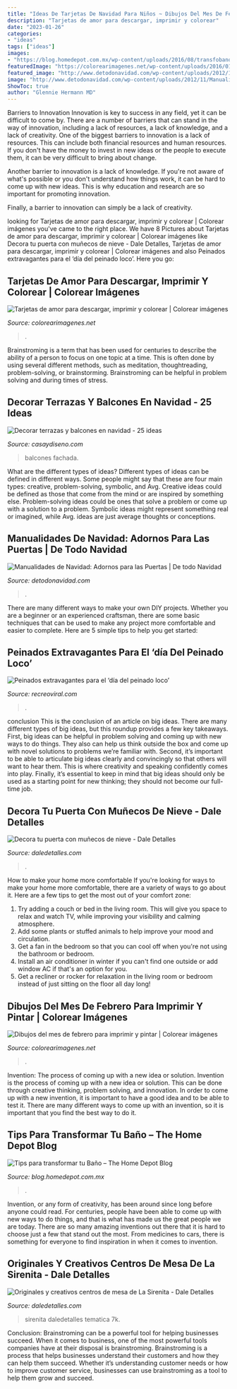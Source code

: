 ```yaml
---
title: "Ideas De Tarjetas De Navidad Para Niños ~ Dibujos Del Mes De Febrero Para Imprimir Y Pintar"
description: "Tarjetas de amor para descargar, imprimir y colorear"
date: "2023-01-26"
categories:
- "ideas"
tags: ["ideas"]
images:
- "https://blog.homedepot.com.mx/wp-content/uploads/2016/08/transfobanocover-min.png"
featuredImage: "https://colorearimagenes.net/wp-content/uploads/2016/01/febrerocolo.jpg4_.gif"
featured_image: "http://www.detodonavidad.com/wp-content/uploads/2012/11/Manualidades-de-Navidad-Adornos-para-las-Puertas-5.jpg"
image: "http://www.detodonavidad.com/wp-content/uploads/2012/11/Manualidades-de-Navidad-Adornos-para-las-Puertas-5.jpg"
ShowToc: true
author: "Glennie Hermann MD"
---
```



Barriers to Innovation
Innovation is key to success in any field, yet it can be difficult to come by. There are a number of barriers that can stand in the way of innovation, including a lack of resources, a lack of knowledge, and a lack of creativity.
One of the biggest barriers to innovation is a lack of resources. This can include both financial resources and human resources. If you don't have the money to invest in new ideas or the people to execute them, it can be very difficult to bring about change.

Another barrier to innovation is a lack of knowledge. If you're not aware of what's possible or you don't understand how things work, it can be hard to come up with new ideas. This is why education and research are so important for promoting innovation.

Finally, a barrier to innovation can simply be a lack of creativity.

	

		
looking for Tarjetas de amor para descargar, imprimir y colorear | Colorear imágenes you've came to the right place. We have 8 Pictures about Tarjetas de amor para descargar, imprimir y colorear | Colorear imágenes like Decora tu puerta con muñecos de nieve - Dale Detalles, Tarjetas de amor para descargar, imprimir y colorear | Colorear imágenes and also Peinados extravagantes para el ‘día del peinado loco’. Here you go:
		
    
## Tarjetas De Amor Para Descargar, Imprimir Y Colorear | Colorear Imágenes

<img loading=lazy src="https://colorearimagenes.net/wp-content/uploads/2015/06/amor.jpg4_.gif" onerror="this.onerror=null;this.src='https://tse1.mm.bing.net/th?id=OIP.JwHIfw4qCbALnAvOmay8pQHaJ5&amp;pid=15.1';" alt="Tarjetas de amor para descargar, imprimir y colorear | Colorear imágenes">

_Source: colorearimagenes.net_

>. 

	

Brainstroming is a term that has been used for centuries to describe the ability of a person to focus on one topic at a time. This is often done by using several different methods, such as meditation, thoughtreading, problem-solving, or brainstorming. Brainstroming can be helpful in problem solving and during times of stress.

    
## Decorar Terrazas Y Balcones En Navidad - 25 Ideas

<img loading=lazy src="https://casaydiseno.com/wp-content/uploads/2015/09/fachada-roja-deco-navidad.jpg" onerror="this.onerror=null;this.src='https://tse3.mm.bing.net/th?id=OIP._g-GIRkKO8Ijs1FyTCwQNwHaLH&amp;pid=15.1';" alt="Decorar terrazas y balcones en navidad - 25 ideas">

_Source: casaydiseno.com_

>balcones fachada. 

	

What are the different types of ideas?
Different types of ideas can be defined in different ways. Some people might say that these are four main types: creative, problem-solving, symbolic, and Avg.
Creative ideas could be defined as those that come from the mind or are inspired by something else. Problem-solving ideas could be ones that solve a problem or come up with a solution to a problem. Symbolic ideas might represent something real or imagined, while Avg. ideas are just average thoughts or conceptions.

    
## Manualidades De Navidad: Adornos Para Las Puertas | De Todo Navidad

<img loading=lazy src="http://www.detodonavidad.com/wp-content/uploads/2012/11/Manualidades-de-Navidad-Adornos-para-las-Puertas-5.jpg" onerror="this.onerror=null;this.src='https://tse1.mm.bing.net/th?id=OIP.W7FZM9PzcR2Ta8_SOu-7sQAAAA&amp;pid=15.1';" alt="Manualidades de Navidad: Adornos para las Puertas | De todo Navidad">

_Source: detodonavidad.com_

>. 

	

There are many different ways to make your own DIY projects. Whether you are a beginner or an experienced craftsman, there are some basic techniques that can be used to make any project more comfortable and easier to complete. Here are 5 simple tips to help you get started:

    
## Peinados Extravagantes Para El ‘día Del Peinado Loco’

<img loading=lazy src="http://www.recreoviral.com/wp-content/uploads/2016/03/Los-peinados-más-extravagantes-del-día-del-peinado-loco-12.jpg" onerror="this.onerror=null;this.src='https://tse3.mm.bing.net/th?id=OIP.cbCQm6bSm7I43FHs0uYYggHaHg&amp;pid=15.1';" alt="Peinados extravagantes para el ‘día del peinado loco’">

_Source: recreoviral.com_

>. 

	

conclusion
This is the conclusion of an article on big ideas. 
There are many different types of big ideas, but this roundup provides a few key takeaways. First, big ideas can be helpful in problem solving and coming up with new ways to do things. They also can help us think outside the box and come up with novel solutions to problems we’re familiar with. 
 Second, it’s important to be able to articulate big ideas clearly and convincingly so that others will want to hear them. This is where creativity and speaking confidently comes into play. Finally, it’s essential to keep in mind that big ideas should only be used as a starting point for new thinking; they should not become our full-time job.

    
## Decora Tu Puerta Con Muñecos De Nieve - Dale Detalles

<img loading=lazy src="https://www.daledetalles.com/wp-content/uploads/2020/12/decora-tu-puerta-con-munecos-de-nieve9.jpg" onerror="this.onerror=null;this.src='https://tse2.mm.bing.net/th?id=OIP.5Cidkucb4Z4tBWdILqIhKwHaJ9&amp;pid=15.1';" alt="Decora tu puerta con muñecos de nieve - Dale Detalles">

_Source: daledetalles.com_

>. 

	

How to make your home more comfortable
If you're looking for ways to make your home more comfortable, there are a variety of ways to go about it. Here are a few tips to get the most out of your comfort zone: 
1. Try adding a couch or bed in the living room. This will give you space to relax and watch TV, while improving your visibility and calming atmosphere. 
2. Add some plants or stuffed animals to help improve your mood and circulation. 
3. Get a fan in the bedroom so that you can cool off when you're not using the bathroom or bedroom. 
4. Install an air conditioner in winter if you can't find one outside or add window AC if that's an option for you. 
5. Get a recliner or rocker for relaxation in the living room or bedroom instead of just sitting on the floor all day long!

    
## Dibujos Del Mes De Febrero Para Imprimir Y Pintar | Colorear Imágenes

<img loading=lazy src="https://colorearimagenes.net/wp-content/uploads/2016/01/febrerocolo.jpg4_.gif" onerror="this.onerror=null;this.src='https://tse4.mm.bing.net/th?id=OIP.uQmjjca1VkPdcaUv9SI1KQHaKe&amp;pid=15.1';" alt="Dibujos del mes de febrero para imprimir y pintar | Colorear imágenes">

_Source: colorearimagenes.net_

>. 

	

Invention: The process of coming up with a new idea or solution.
Invention is the process of coming up with a new idea or solution. This can be done through creative thinking, problem solving, and innovation. In order to come up with a new invention, it is important to have a good idea and to be able to test it. There are many different ways to come up with an invention, so it is important that you find the best way to do it.

    
## Tips Para Transformar Tu Baño – The Home Depot Blog

<img loading=lazy src="https://blog.homedepot.com.mx/wp-content/uploads/2016/08/transfobanocover-min.png" onerror="this.onerror=null;this.src='https://tse3.mm.bing.net/th?id=OIP.K3sVu6y0n1joi0ezi9N9HgHaE4&amp;pid=15.1';" alt="Tips para transformar tu Baño – The Home Depot Blog">

_Source: blog.homedepot.com.mx_

>. 

	

Invention, or any form of creativity, has been around since long before anyone could read. For centuries, people have been able to come up with new ways to do things, and that is what has made us the great people we are today. There are so many amazing inventions out there that it is hard to choose just a few that stand out the most. From medicines to cars, there is something for everyone to find inspiration in when it comes to invention.

    
## Originales Y Creativos Centros De Mesa De La Sirenita - Dale Detalles

<img loading=lazy src="https://i2.wp.com/www.daledetalles.com/wp-content/uploads/2016/08/centro-de-mesa-sirenita10.jpg?resize=501%2C891" onerror="this.onerror=null;this.src='https://tse4.mm.bing.net/th?id=OIP.wuIdaNDCV6_WaUBKoP3ZtgHaNK&amp;pid=15.1';" alt="Originales y creativos centros de mesa de La Sirenita - Dale Detalles">

_Source: daledetalles.com_

>sirenita daledetalles tematica 7k. 

	

Conclusion: Brainstroming can be a powerful tool for helping businesses succeed.
When it comes to business, one of the most powerful tools companies have at their disposal is brainstroming. Brainstroming is a process that helps businesses understand their customers and how they can help them succeed. Whether it’s understanding customer needs or how to improve customer service, businesses can use brainstroming as a tool to help them grow and succeed.

